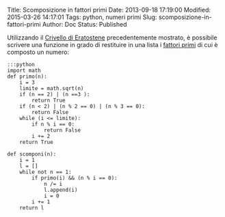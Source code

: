 Title: Scomposizione in fattori primi
Date: 2013-09-18 17:19:00
Modified: 2015-03-26 14:17:01
Tags: python, numeri primi
Slug: scomposizione-in-fattori-primi
Author: Doc
Status: Published

Utilizzando il [Crivello di
Eratostene]({filename}2013-09-18_crivello_di_eratostene.md)
precedentemente mostrato, è possibile scrivere una funzione in grado di
restituire in una lista i [fattori
primi](https://it.wikipedia.org/wiki/Fattorizzazione) di cui è composto
un numero:

    :::python
    import math
    def primo(n):
        i = 3
        limite = math.sqrt(n)
        if (n == 2) | (n ==3 ):
            return True
        if (n < 2) | (n % 2 == 0) | (n % 3 == 0):
            return False
        while (i <= limite):
            if n % i == 0:
                return False
            i += 2
        return True

    def scomponi(n):
        i = 1
        l = []
        while not n == 1:
            if primo(i) && (n % i == 0):
                n /= i
                l.append(i)
                i = 0
            i += 1
        return l
